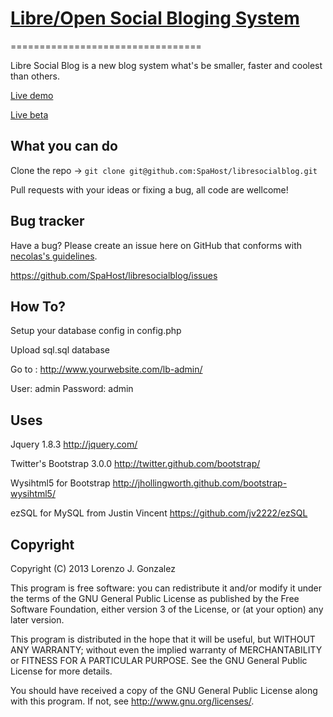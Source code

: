 # [Libre/Open Social Bloging System](http://SpaHost.github.com/libresocialblog)
=================================

Libre Social Blog is a new blog system what's be smaller, faster and coolest than others.

[Live demo](http://www.accesoroot.es/)

[Live beta](http://beta.accesoroot.es/)

What you can do
---------------

Clone the repo -> `git clone git@github.com:SpaHost/libresocialblog.git`

Pull requests with your ideas or fixing a bug, all code are wellcome!


Bug tracker
-----------

Have a bug? Please create an issue here on GitHub that conforms with [necolas's guidelines](https://github.com/necolas/issue-guidelines).

https://github.com/SpaHost/libresocialblog/issues


How To?
-------

Setup your database config in config.php

Upload sql.sql database

Go to : http://www.yourwebsite.com/lb-admin/

User: admin  Password: admin


Uses
----

Jquery 1.8.3 http://jquery.com/

Twitter's Bootstrap 3.0.0 http://twitter.github.com/bootstrap/

Wysihtml5 for Bootstrap http://jhollingworth.github.com/bootstrap-wysihtml5/

ezSQL for MySQL from Justin Vincent https://github.com/jv2222/ezSQL

Copyright
---------

Copyright (C) 2013  Lorenzo J. Gonzalez

This program is free software: you can redistribute it and/or modify
it under the terms of the GNU General Public License as published by
the Free Software Foundation, either version 3 of the License, or
(at your option) any later version.

This program is distributed in the hope that it will be useful,
but WITHOUT ANY WARRANTY; without even the implied warranty of
MERCHANTABILITY or FITNESS FOR A PARTICULAR PURPOSE.  See the
GNU General Public License for more details.

You should have received a copy of the GNU General Public License
along with this program.  If not, see <http://www.gnu.org/licenses/>.